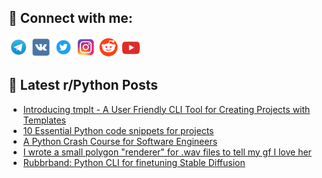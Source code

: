 ## 🔎 Connect with me:
[<img src="https://github.com/bullbesh/bullbesh/blob/main/images/Telegram.png" width="32" height="32" />](https://t.me/bullbesh)
[<img src="https://github.com/bullbesh/bullbesh/blob/main/images/VK.png" width="32" height="32" />](https://vk.com/bullbesh)
[<img src="https://github.com/bullbesh/bullbesh/blob/main/images/Twitter.png" width="32" height="32" />](https://twitter.com/bullbesh1)
[<img src="https://github.com/bullbesh/bullbesh/blob/main/images/Instagram.png" width="32" height="32" />](https://www.instagram.com/bullbesh)
[<img src="https://github.com/bullbesh/bullbesh/blob/main/images/Reddit.png" width="32" height="32" />](https://www.reddit.com/user/bullbesh)
[<img src="https://github.com/bullbesh/bullbesh/blob/main/images/YouTube.png" width="32" height="32" />](https://www.youtube.com/channel/UCtfjRs6uzgq5mfm8S06WTcg)

## 📕 Latest r/Python Posts
<!-- BLOG-POST-LIST:START -->
- [Introducing tmplt - A User Friendly CLI Tool for Creating Projects with Templates](https://www.reddit.com/r/Python/comments/12d0uu8/introducing_tmplt_a_user_friendly_cli_tool_for/)
- [10 Essential Python code snippets for projects](https://www.reddit.com/r/Python/comments/12d0f7y/10_essential_python_code_snippets_for_projects/)
- [A Python Crash Course for Software Engineers](https://www.reddit.com/r/Python/comments/12cztk4/a_python_crash_course_for_software_engineers/)
- [I wrote a small polygon &quot;renderer&quot; for .wav files to tell my gf I love her](https://www.reddit.com/r/Python/comments/12cyybm/i_wrote_a_small_polygon_renderer_for_wav_files_to/)
- [Rubbrband: Python CLI for finetuning Stable Diffusion](https://www.reddit.com/r/Python/comments/12cybmt/rubbrband_python_cli_for_finetuning_stable/)
<!-- BLOG-POST-LIST:END -->
